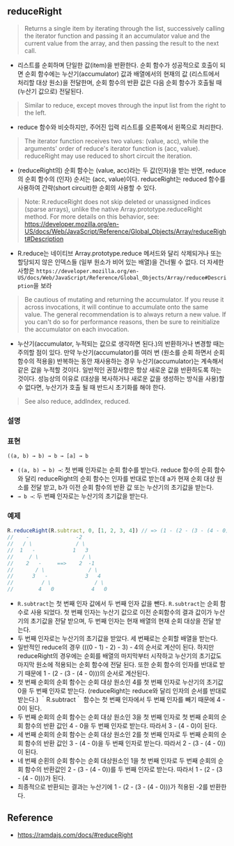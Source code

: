## reduceRight
> Returns a single item by iterating through the list, successively calling the iterator function and passing it an accumulator value and the current value from the array, and then passing the result to the next call.
- 리스트를 순회하며 단일한 값(item)을 반환한다. 순회 함수가 성공적으로 호출이 되면 순회 함수에는 누산기(accumulator) 값과 배열에서의 현재의 값 (리스트에서 처리할 대상 원소)을 전달한며, 순회 함수의 반환 값은 다음 순회 함수가 호출될 때 (누산기 값으로) 전달된다.

> Similar to reduce, except moves through the input list from the right to the left.
- reduce 함수와 비슷하지만, 주어진 입력 리스트를 오른쪽에서 왼쪽으로 처리한다.

> The iterator function receives two values: (value, acc), while the arguments' order of reduce's iterator function is (acc, value). reduceRight may use reduced to short circuit the iteration.
- (reduceRight의) 순회 함수는 (value, acc)라는 두 값(인자)을 받는 반면, reduce의 순회 함수의 (인자) 순서는 (acc, value)이다. reduceRight는 reduced 함수를 사용하여 간략(short circuit)한 순회의 사용할 수 있다.

> Note: R.reduceRight does not skip deleted or unassigned indices (sparse arrays), unlike the native Array.prototype.reduceRight method. For more details on this behavior, see: https://developer.mozilla.org/en-US/docs/Web/JavaScript/Reference/Global_Objects/Array/reduceRight#Description
- R.reduce는 네이티브 Array.prototype.reduce 메서드와 달리 삭제되거나 또는 할당되지 않은 인덱스들 (일부 원소가 비어 있는 배열)을 건너뛸 수 없다. 더 자세한 사항은 `https://developer.mozilla.org/en-US/docs/Web/JavaScript/Reference/Global_Objects/Array/reduce#Description`을 보라


> Be cautious of mutating and returning the accumulator. If you reuse it across invocations, it will continue to accumulate onto the same value. The general recommendation is to always return a new value. If you can't do so for performance reasons, then be sure to reinitialize the accumulator on each invocation.

- 누산기(accumulator, 누적되는 값으로 생각하면 된다.)의 반환하거나 변경할 때는 주의할 점이 있다. 만약 누산기(accumulator)를 여러 번 (원소를 순회 하면서 순회 함수의 적용을) 반복하는 동안 재사용하는 경우 누산기(accumulator)는 계속해서 같은 값을 누적할 것이다. 일반적인 권장사항은 항상 새로운 값을 반환하도록 하는 것이다. 성능상의 이유로 (대상을 복사하거나 새로운 값을 생성하는 방식을 사용)할 수 없다면, 누산기가 호출 될 때 반드시 초기화를 해야 한다.

> See also reduce, addIndex, reduced.

### 설명

### 표현
```
((a, b) → b) → b → [a] → b
```
- `((a, b) → b) →`: 첫 번째 인자로는 순회 함수를 받는다. reduce 함수의 순회 함수와 달리 reduceRight의 순회 함수는 인자를 반대로 받는데 a가 현재 순회 대상 원소를 전달 받고, b가 이전 순회 함수의 반환 값 또는 누산기의 초기값을 받는다.
- `→ b →`: 두 번째 인자로는 누산기의 초기값을 받는다.

### 예제
```js
R.reduceRight(R.subtract, 0, [1, 2, 3, 4]) // => (1 - (2 - (3 - (4 - 0)))) = -2
//    -               -2
//   / \              / \
//  1   -            1   3
//     / \              / \
//    2   -     ==>    2  -1
//       / \              / \
//      3   -            3   4
//         / \              / \
//        4   0            4   0
```
- `R.subtract`는 첫 번째 인자 값에서 두 번째 인자 값을 뺀다. `R.subtract`는 순회 함수로 사용 되었다. 첫 번째 인자는 누산기 값으로 이전 순회함수의 결과 값이가 누산기의 초기값을 전달 받으며, 두 번째 인자는 현재 배열의 현재 순회 대상을 전달 받는다.
- 두 번째 인자로는 누산기의 초기값을 받았다. 세 번째로는 순회할 배열을 받는다.
- 일반적인 reduce의 경우 (((0 - 1) - 2) - 3) - 4의 순서로 계산이 된다. 하지만 reduceRight의 경우에는 순회를 배열의 마지막부터 시작하고 누산기의 초기값도 마지막 원소에 적용되는 순회 함수에 전달 된다. 또한 순회 함수의 인자를 반대로 받기 때문에 1 - (2 - (3 - (4 - 0)))의 순서로 계산된다.
- 첫 번째 순회의 순회 함수는 순회 대상 원소인 4를 첫 번째 인자로 누산기의 초기값 0을 두 번째 인자로 받는다. (reduceRight는 reduce와 달리 인자의 순서를 반대로 받는다.) ｀R.subtract｀ 함수는 첫 번째 인자에서 두 번째 인자를 빼기 때문에 4 - 0이 된다.
- 두 번째 순회의 순회 함수는 순회 대상 원소인 3을 첫 번째 인자로 첫 번째 순회의 순회 함수의 반환 값인 4 - 0을 두 번째 인자로 받는다. 따라서 3 - (4 - 0)이 된다.
- 세 번째 순회의 순회 함수는 순회 대상 원소인 2를 첫 번째 인자로 두 번째 순회의 순회 함수의 반환 값인 3 - (4 - 0)을 두 번째 인자로 받는다. 따라서 2 - (3 - (4 - 0))이 된다.
- 네 번째 순횐의 순회 함수는 순회 대상원소인 1을 첫 번째 인자로 두 번째 순회의 순회 함수의 반환값인 2 - (3 - (4 - 0))를 두 번째 인자로 받는다. 따라서 1 - (2 - (3 - (4 - 0)))가 된다.
- 최종적으로 반환되는 결과는 누산기에 1 - (2 - (3 - (4 - 0)))가 적용된 -2를 반환한다.

## Reference
- https://ramdajs.com/docs/#reduceRight
